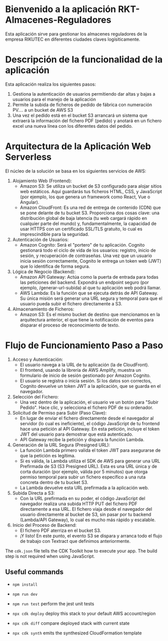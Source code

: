 # Bienvenido a la aplicación RKT-Almacenes-Reguladores

Esta aplicación sirve para gestionar los almacenes reguladores de la empresa RIKUTEC en diferentes ciudades claves logísiticamente.

# Descripción de la funcionalidad de la aplicación
Esta aplicación realiza los siguientes pasos:
1) Gestiona la autenticación de usuarios permitiendo dar altas y bajas a usuarios para el manejo de la aplicación
2) Permite la subida de ficheros de pedido de fábrica con numeración PV.... a un bucket de AWS S3
3) Una vez el pedido está en el bucket S3 arrancará un sistema que extraerá la información del fichero PDF (pedido) y anotará en un fichero excel una nueva línea con los diferentes datos del pedido.

# Arquitectura de la Aplicación Web Serverless
El núcleo de la solución se basa en los siguientes servicios de AWS:
1. Alojamiento Web (Frontend):
    * Amazon S3: Se utiliza un bucket de S3 configurado para alojar sitios web estáticos. Aquí guardarás tus ficheros HTML, CSS, y JavaScript (por ejemplo, los que genera un framework como React, Vue o Angular).
    * Amazon CloudFront: Es una red de entrega de contenido (CDN) que se pone delante de tu bucket S3. Proporciona dos cosas clave: una distribución global de baja latencia (tu web cargará rápido en cualquier parte del mundo) y, fundamentalmente, la capacidad de usar HTTPS con un certificado SSL/TLS gratuito, lo cual es imprescindible para la seguridad.
2. Autenticación de Usuarios:
    * Amazon Cognito: Será el "portero" de tu aplicación. Cognito gestionará todo el ciclo de vida de los usuarios: registro, inicio de sesión, y recuperación de contraseñas. Una vez que un usuario inicia sesión correctamente, Cognito le entrega un token web (JWT) que lo identifica de forma segura.
3. Lógica de Negocio (Backend):
    * Amazon API Gateway: Actúa como la puerta de entrada para todas las peticiones del backend. Expondrá un endpoint seguro (por ejemplo, /generar-url-subida) al que tu aplicación web podrá llamar.
    * AWS Lambda: Es la función que se ejecuta detrás de API Gateway. Su única misión será generar una URL segura y temporal para que el usuario pueda subir el fichero directamente a S3.
4. Almacenamiento de Ficheros:
    * Amazon S3: Es el mismo bucket de destino que mencionamos en la arquitectura anterior, el que tiene la notificación de eventos para disparar el proceso de reconocimiento de texto.

# Flujo de Funcionamiento Paso a Paso
1. Acceso y Autenticación:
    * El usuario navega a la URL de tu aplicación (la de CloudFront).
    * El frontend, usando la librería de AWS Amplify, muestra un formulario de inicio de sesión gestionado por Amazon Cognito.
    * El usuario se registra o inicia sesión. Si los datos son correctos, Cognito devuelve un token JWT a la aplicación, que se guarda en el navegador.
2. Selección del Fichero:
    * Una vez dentro de la aplicación, el usuario ve un botón para "Subir Pedido". Hace clic, y selecciona el fichero PDF de su ordenador.
3. Solicitud de Permiso para Subir (Paso Clave):
    * En lugar de enviar el fichero directamente desde el navegador al servidor (lo cual es ineficiente), el código JavaScript de tu frontend hace una petición al API Gateway. En esta petición, incluye el token JWT del usuario para demostrar que está autenticado.
    * API Gateway recibe la petición y dispara la función Lambda.
4. Generación de la URL Segura (Presigned URL):
    * La función Lambda primero valida el token JWT para asegurarse de que la petición es legítima.
    * Si es válida, la Lambda utiliza el SDK de AWS para generar una URL Prefirmada de S3 (S3 Presigned URL). Esta es una URL única y de corta duración (por ejemplo, válida por 5 minutos) que otorga permiso temporal para subir un fichero específico a una ruta concreta dentro de tu bucket S3.
    * La Lambda devuelve esta URL prefirmada a la aplicación web.
5. Subida Directa a S3:
    * Con la URL prefirmada en su poder, el código JavaScript del navegador realiza una subida HTTP PUT del fichero PDF directamente a esa URL. El fichero viaja desde el navegador del usuario directamente al bucket de S3, sin pasar por tu backend (Lambda/API Gateway), lo cual es mucho más rápido y escalable.
6. Inicio del Proceso de Backend:
    * El fichero PDF aterriza en el bucket S3.
    * ¡Y listo! En este punto, el evento S3 se dispara y arranca todo el flujo de trabajo con Textract que definimos anteriormente.


The `cdk.json` file tells the CDK Toolkit how to execute your app. The build step is not required when using JavaScript.

## Useful commands

* `npm install`
* `npm run dev`

* `npm run test`         perform the jest unit tests
* `npx cdk deploy`       deploy this stack to your default AWS account/region
* `npx cdk diff`         compare deployed stack with current state
* `npx cdk synth`        emits the synthesized CloudFormation template
